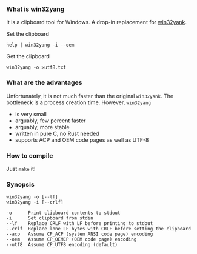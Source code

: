 ### What is win32yang

It is a clipboard tool for Windows. A drop-in replacement for
[win32yank](https://github.com/equalsraf/win32yank).

Set the clipboard

```
help | win32yang -i --oem
```

Get the clipboard

```
win32yang -o >utf8.txt
```

### What are the advantages

Unfortunately, it is not much faster than the original `win32yank`. The bottleneck is a
process creation time. However, `win32yang`

* is very small
* arguably, few percent faster
* arguably, more stable
* written in pure C, no Rust needed
* supports ACP and OEM code pages as well as UTF-8

### How to compile

Just `make` it!

### Synopsis

    win32yang -o [--lf]
    win32yang -i [--crlf]

    -o      Print clipboard contents to stdout
    -i      Set clipboard from stdin
    --lf    Replace CRLF with LF before printing to stdout
    --crlf  Replace lone LF bytes with CRLF before setting the clipboard
    --acp   Assume CP_ACP (system ANSI code page) encoding
    --oem   Assume CP_OEMCP (OEM code page) encoding
    --utf8  Assume CP_UTF8 encoding (default)
